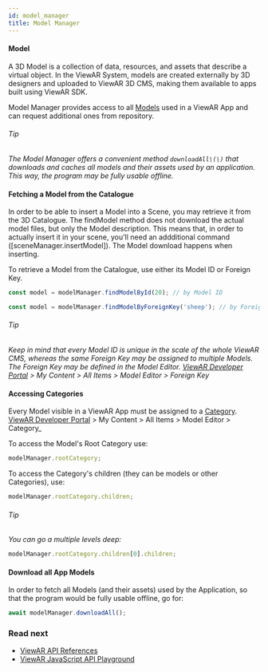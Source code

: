 ```yaml
---
id: model_manager
title: Model Manager
---
```


#### Model

A 3D Model is a collection of data, resources, and assets that describe a virtual object. In the ViewAR System, models are created externally by 3D designers and uploaded to ViewAR 3D CMS, making them available to apps built using ViewAR SDK.

Model Manager provides access to all [Models](sdk/sdk--basic-concepts/sdk--basic-concepts--models.md) used in a ViewAR App and can request additional ones from repository.

###### Tip

_The Model Manager offers a convenient method `downloadAll\(\)` that downloads and caches all models and their assets used by an application. This way, the program may be fully usable offline._

#### Fetching a Model from the Catalogue

In order to be able to insert a Model into a Scene, you may retrieve it from the 3D Catalogue. The findModel method does not download the actual model files, but only the Model description. This means that, in order to actually insert it in your scene, you'll need an addditional command ([sceneManager.insertModel]). The Model download happens when inserting.

To retrieve a Model from the Catalogue, use either its Model ID or Foreign Key.

```js
const model = modelManager.findModelById(20); // by Model ID
```

```js
const model = modelManager.findModelByForeignKey('sheep'); // by Foreign Key
```

###### Tip

_Keep in mind that every Model ID is unique in the scale of the whole ViewAR CMS, whereas the same Foreign Key may be assigned to multiple Models. The Foreign Key may be defined in the Model Editor.
[ViewAR Developer Portal](https://developer.viewar.com) > My Content > All Items > Model Editor > Foreign Key_

#### Accessing Categories

Every Model visible in a ViewAR App must be assigned to a [Category](sdk/sdk--basic-concepts/sdk--basic-concepts--models.md).
[ViewAR Developer Portal](https://developer.viewar.com) > My Content > All Items > Model Editor > Category\_

To access the Model's Root Category use:

```js
modelManager.rootCategory;
```

To access the Category's children (they can be models or other Categories), use:

```js
modelManager.rootCategory.children;
```

###### Tip

_You can go a multiple levels deep:_

```js
modelManager.rootCategory.children[0].children;
```

#### Download all App Models

In order to fetch all Models (and their assets) used by the Application, so that the program would be fully usable offline, go for:

```js
await modelManager.downloadAll();
```

### Read next

- [ViewAR API References](http://test2.3.viewar.com/docs/index.html)
- [ViewAR JavaScript API Playground](https://webversion.viewar.com/com.viewar.sandbox/100/)
